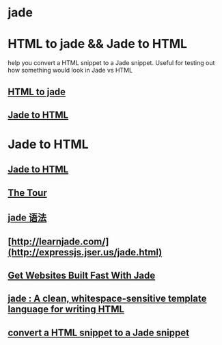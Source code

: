 # jade


# HTML to jade && Jade to  HTML
help you convert a HTML snippet to a Jade snippet. 
Useful for testing out how something would look in Jade vs HTML

## [HTML to jade ](http://html2jade.org/)

## [Jade to  HTML](http://html2jade.org/)



# Jade to  HTML

## [Jade to  HTML ](http://learnjade.com/)

## [The Tour](http://learnjade.com/tour/intro/)




## [jade 语法](https://github.com/xgqfrms-GitHub/webgeeker/tree/gh-pages/Jade)

## [http://learnjade.com/](http://expressjs.jser.us/jade.html)

## [Get Websites Built Fast With Jade](http://learnjade.com/)

## [**jade** : A clean, whitespace-sensitive template language for writing HTML](https://www.npmjs.com/package/jade)

## [convert a HTML snippet to a Jade snippet](http://html2jade.org/)